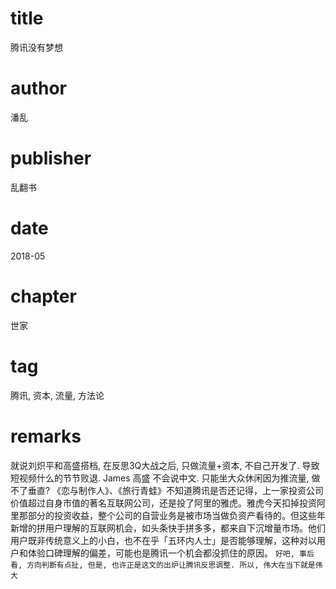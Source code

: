 # title
腾讯没有梦想

# author
潘乱

# publisher
乱翻书

# date
2018-05

# chapter
世家

# tag
腾讯, 资本, 流量, 方法论

# remarks
就说刘炽平和高盛搭档, 在反思3Q大战之后, 只做流量+资本, 不自己开发了. 导致短视频什么的节节败退. James 高盛 不会说中文. 只能坐大众休闲因为推流量, 做不了垂直? 《恋与制作人》、《旅行青蛙》不知道腾讯是否还记得，上一家投资公司价值超过自身市值的著名互联网公司，还是投了阿里的雅虎。雅虎今天扣掉投资阿里那部分的投资收益，整个公司的自营业务是被市场当做负资产看待的。但这些年新增的拼用户理解的互联网机会，如头条快手拼多多，都来自下沉增量市场。他们用户既非传统意义上的小白，也不在乎「五环内人士」是否能够理解，这种对以用户和体验口碑理解的偏差，可能也是腾讯一个机会都没抓住的原因。 
`好吧, 事后看, 方向判断有点扯, 但是, 也许正是这文的出炉让腾讯反思调整. 所以, 伟大在当下就是伟大`


